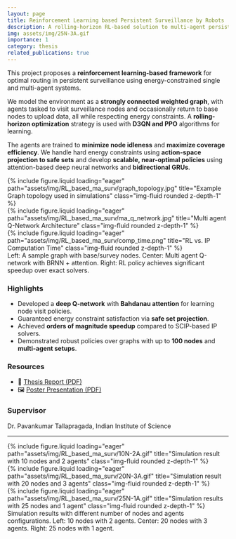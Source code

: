 ```yaml
---
layout: page
title: Reinforcement Learning based Persistent Surveillance by Robots
description: A rolling-horizon RL-based solution to multi-agent persistent surveillance with battery and communication constraints.
img: assets/img/25N-3A.gif
importance: 1
category: thesis
related_publications: true
---
```


This project proposes a **reinforcement learning-based framework** for optimal routing in persistent surveillance using energy-constrained single and multi-agent systems.

We model the environment as a **strongly connected weighted graph**, with agents tasked to visit surveillance nodes and occasionally return to base nodes to upload data, all while respecting energy constraints. A **rolling-horizon optimization** strategy is used with **D3QN and PPO** algorithms for learning. 

The agents are trained to **minimize node idleness** and **maximize coverage efficiency**. We handle hard energy constraints using **action-space projection to safe sets** and develop **scalable, near-optimal policies** using attention-based deep neural networks and **bidirectional GRUs**.

<div class="row">
    <div class="col-sm mt-3 mt-md-0">
        {% include figure.liquid loading="eager" path="assets/img/RL_based_ma_surv/graph_topology.jpg" title="Example Graph topology used in simulations" class="img-fluid rounded z-depth-1" %}
    </div>
    <div class="col-sm mt-3 mt-md-0">
        {% include figure.liquid loading="eager" path="assets/img/RL_based_ma_surv/ma_q_network.jpg" title="Multi agent Q-Network Architecture" class="img-fluid rounded z-depth-1" %}
    </div>
    <div class="col-sm mt-3 mt-md-0">
        {% include figure.liquid loading="eager" path="assets/img/RL_based_ma_surv/comp_time.png" title="RL vs. IP Computation Time" class="img-fluid rounded z-depth-1" %}
    </div>
</div>

<div class="caption">
    Left: A sample graph with base/survey nodes. Center: Multi agent Q-network with BRNN + attention. Right: RL policy achieves significant speedup over exact solvers.
</div>

### Highlights
- Developed a **deep Q-network** with **Bahdanau attention** for learning node visit policies.
- Guaranteed energy constraint satisfaction via **safe set projection**.
- Achieved **orders of magnitude speedup** compared to SCIP-based IP solvers.
- Demonstrated robust policies over graphs with up to **100 nodes** and **multi-agent setups**.

### Resources
- 📄 [Thesis Report (PDF)](assets/pdf/RL_based_ma_surv/MTech_Project_Final_Report.pdf)
- 🖼️ [Poster Presentation (PDF)](assets/pdf/RL_based_ma_surv/poster_final.pdf)

### Supervisor
Dr. Pavankumar Tallapragada, Indian Institute of Science

---

<div class="row">
    <div class="col-sm mt-3 mt-md-0">
        {% include figure.liquid loading="eager" path="assets/img/RL_based_ma_surv/10N-2A.gif" title="Simulation result with 10 nodes and 2 agents" class="img-fluid rounded z-depth-1" %}
    </div>
    <div class="col-sm mt-3 mt-md-0">
        {% include figure.liquid loading="eager" path="assets/img/RL_based_ma_surv/20N-3A.gif" title="Simulation result with 20 nodes and 3 agents" class="img-fluid rounded z-depth-1" %}
    </div>
    <div class="col-sm mt-3 mt-md-0">
        {% include figure.liquid loading="eager" path="assets/img/RL_based_ma_surv/25N-1A.gif" title="Simulation results with 25 nodes and 1 agent" class="img-fluid rounded z-depth-1" %}
    </div>
</div>

<div class="caption">
    Simulation results with different number of nodes and agents configurations. Left: 10 nodes with 2 agents. Center: 20 nodes with 3 agents. Right: 25 nodes with 1 agent.
</div>
